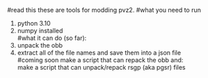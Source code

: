#read this
these are tools for modding pvz2.
#what you need to run
1. python 3.10  
2. numpy installed  
#what it can do (so far):
1. unpack the obb  
2. extract all of the file names and save them into a json file  
#coming soon
make a script that can repack the obb and:  
make a script that can unpack/repack rsgp (aka pgsr) files
